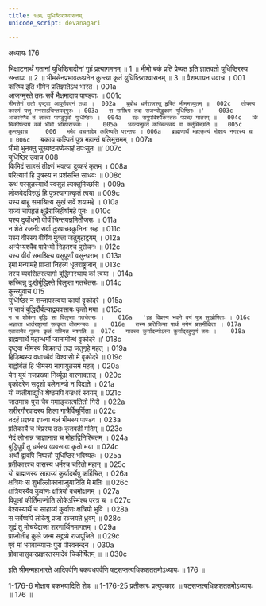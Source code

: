 ```yaml
---
title: १७६ युधिष्ठिराश्वासनम्
unicode_script: devanagari

---
```



अध्यायः 176

भिक्षाटनार्थं गतानां युधिष्ठिरादीनां गृहं प्रत्यागमनम् ॥ 1 ॥ भीमो बकं प्रति प्रेष्यत इति ज्ञातवतो युधिष्ठिरस्य सन्तापः ॥ 2 ॥ भीमसेनप्रभावकथनेन कुन्त्या कृतं युधिष्ठिराश्वासनम् ॥ 3 ॥
वैशम्पायन उवाच ।	001  
करिष्य इति भीमेन प्रतिज्ञातेऽथ भारत ।	001a  
आजग्मुस्ते ततः सर्वे भैक्षमादाय पाण्डवाः ॥	001c  
`भीमसेनं ततो दृष्ट्वा आपूर्णवदनं तथा ।	002a  
बुबोध धर्मराजस्तु हृषितं भीममच्युतम् ॥	002c  
तोषस्य कारणं यत्तु मनसाऽचिन्तयद्गुरुः ।	003a  
स समीक्ष्य तदा राजन्योद्धुकामं युधिष्ठिरः ॥'	003c  
आकारेणैव तं ज्ञात्वा पाण्डुपुत्रो युधिष्ठिरः ।	004a  
रहः समुपविश्यैकस्ततः पप्रच्छ मातरम् ॥	004c  
किं चिकीर्षत्ययं कर्म भीमो भीमपराक्रमः ।	005a  
भवत्यनुमते कच्चित्स्वयं वा कर्तुमिच्छति ॥	005c  
कुन्त्युवाच 	006  
ममैव वचनादेष करिष्यति परन्तपः ।	006a  
ब्राह्मणार्थे महत्कृत्यं मोक्षाय नगरस्य च ॥	006c  
`बकाय कल्पितं पुत्र महान्तं बलिमुत्तमम् ।	007a  
भीमो भुनक्तु सुस्पष्टमप्येकाहं तपःसुतः ॥'	007c  
युधिष्ठिर उवाच 	008  
किमिदं साहसं तीक्ष्णं भवत्या दुष्करं कृतम् ।	008a  
परित्यागं हि पुत्रस्य न प्रशंसन्ति साधवः ॥	008c  
कथं परसुतस्यार्थे स्वसुतं त्यक्तुमिच्छसि ।	009a  
लोकवेदविरुद्धं हि पुत्रत्यागात्कृतं त्वया ॥	009c  
यस्य बाहू समाश्रित्य सुखं सर्वे शयामहे ।	010a  
राज्यं चापहृतं क्षुद्रैराजिहीर्षामहे पुनः ॥	010c  
यस्य दुर्योधनो वीर्यं चिन्तयन्नमितौजसः ।	011a  
न शेते रजनीः सर्वा दुःखाच्छकुनिना सह ॥	011c  
यस्य वीरस्य वीर्येण मुक्ता जतुगृहाद्वयम् ।	012a  
अन्येभ्यश्चैव पापेभ्यो निहतश्च पुरोचनः ॥	012c  
यस्य वीर्यं समाश्रित्य वसुपूर्णां वसुन्धराम् ।	013a  
इमां मन्यामहे प्राप्तां निहत्य धृतराष्ट्रजान् ॥	013c  
तस्य व्यवसितस्त्यागो बुद्धिमास्थाय कां त्वया ।	014a  
कच्चिन्नु दुःखैर्बुद्धिस्ते विलुप्ता गतचेतसः ॥	014c  
कुन्त्युवाच 	015  
युधिष्ठिर न सन्तापस्त्वया कार्यो वृकोदरे ।	015a  
न चायं बुद्धिदौर्बल्याद्व्यवसायः कृतो मया ॥	015c  
`न च शोकेन बुद्धिः सा विलुप्ता गतचेतसः ।	016a  
'इह विप्रस्य भवने वयं पुत्र सुखोषिताः ।	016c  
अज्ञाता धार्तराष्ट्राणां सत्कृता वीतमन्यवः ॥	016e  
तस्य प्रतिक्रिया पार्थ मयेयं प्रसमीक्षिता ।	017a  
एतावानेव पुरुषः कृतं यस्मिन्न नश्यति ॥	017c  
यावच्च कुर्यादन्योऽस्य कुर्याद्बहुगुणं ततः ।	018a  
`ब्राह्मणार्थे महान्धर्मो जानामीत्थं वृकोदरे ॥'	018c  
दृष्ट्वा भीमस्य विक्रान्तं तदा जतुगृहे महत् ।	019a  
हिडिम्बस्य वधाच्चैवं विश्वासो मे वृकोदरे ॥	019c  
बाह्वोर्बलं हि भीमस्य नागायुतसमं महत् ।	020a  
येन यूयं गजप्रख्या निर्व्यूढा वारणावतात् ॥	020c  
वृकोदरेण सदृशो बलेनान्यो न विद्यते ।	021a  
यो व्यतीयाद्युधि श्रेष्ठमपि वज्रधरं स्वयम् ॥	021c  
जातमात्रः पुरा चैव ममाङ्कात्पतितो गिरौ ।	022a  
शरीरगौरवादस्य शिला गात्रैर्विचूर्णिता ॥	022c  
तदहं प्रज्ञया ज्ञात्वा बलं भीमस्य पाण्डव ।	023a  
प्रतिकार्ये च विप्रस्य ततः कृतवती मतिम् ॥	023c  
नेदं लोभान्न चाज्ञानान्न च मोहाद्विनिश्चितम् ।	024a  
बुद्धिपूर्वं तु धर्मस्य व्यवसायः कृतो मया ॥	024c  
अर्थौ द्वावपि निष्पन्नौ युधिष्ठिर भविष्यतः ।	025a  
प्रतीकारश्च वासस्य धर्मश्च चरितो महान् ॥	025c  
यो ब्राह्मणस्य साहाय्यं कुर्यादर्थेषु कर्हिचित् ।	026a  
क्षत्रियः स शुभाँल्लोकानाप्नुयादिति मे मतिः ॥	026c  
क्षत्रियस्यैव कुर्वाणः क्षत्रियो वधमोक्षणम् ।	027a  
विपुलां कीर्तिमाप्नोति लोकेऽस्मिंश्च परत्र च ॥	027c  
वैश्यस्यार्थे च साहाय्यं कुर्वाणः क्षत्रियो भुवि ।	028a  
स सर्वेष्वपि लोकेषु प्रजा रञ्जयते ध्रुवम् ॥	028c  
शूद्रं तु मोचयेद्राजा शरणार्थिनमागतम् ।	029a  
प्राप्नोतीह कुले जन्म सद्द्रव्ये राजपूजिते ॥	029c  
एवं मां भगवान्व्यासः पुरा पौरवनन्दन ।	030a  
प्रोवाचासुकरप्रज्ञस्तस्मादेवं चिकीर्षितम् ॥ ॥	030c  

इति श्रीमन्महाभारते आदिपर्वणि बकवधपर्वणि षट्सप्तत्यधिकशततमोऽध्यायः ॥ 176 ॥

1-176-6 मोक्षाय बकभयादिति शेषः ॥
 1-176-25 प्रतीकारः प्रत्युपकारः ॥
 षट्सप्तत्यधिकशततमोऽध्यायः ॥ 176 ॥